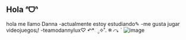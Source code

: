 ## Hola ᐢᗜᐢ
hola me llamo Danna 
-actualmente estoy estudiando✎
-me gusta jugar videojuegos¡! 
-teamodannylux♡
↶*ೃ✧˚. ❃ ↷ ˊ
![image](https://github.com/user-attachments/assets/9f98dada-83b5-4c23-95e3-cdf6e171e2c1)


<!--
**Danna777q/Danna777q** is a ✨ _special_ ✨ repository because its `README.md` (this file) appears on your GitHub profile.

Here are some ideas to get you started:

- 🔭 I’m currently working on ...
- 🌱 I’m currently learning ...
- 👯 I’m looking to collaborate on ...
- 🤔 I’m looking for help with ...
- 💬 Ask me about ...
- 📫 How to reach me: ...
- 😄 Pronouns: ...
- ⚡ Fun fact: ...
-->
